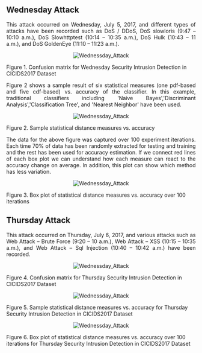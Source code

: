## Wednesday Attack
<p align="justify">This attack occurred on Wednesday, July 5, 2017, and different types of attacks have been recorded such as DoS / DDoS, DoS slowloris (9:47 – 10:10 a.m.), DoS Slowhttptest (10:14 – 10:35 a.m.), DoS Hulk (10:43 – 11 a.m.), and DoS GoldenEye (11:10 – 11:23 a.m.). </p>

<p align="center">
 <img src="https://github.com/ISorokos/SafeML/blob/master/Implementation_in_MATLAB/Sample_Results_Security_Example/Security_Dataset_W01.png" alt="Wednessday_Attack">
 <figcaption>Figure 1. Confusion matrix for Wednesday Security Intrusion Detection in CICIDS2017 Dataset</figcaption>
</p>
<p align="justify">Figure 2 shows a sample result of six statistical measures (one pdf-based and five cdf-based) vs. accuracy of the classifier. In this example, traditional classifiers including 'Naive Bayes','Discriminant Analysis','Classification Tree', and 'Nearest Neighbor' have been used. </p>
<p align="center">
 <img src="https://github.com/ISorokos/SafeML/blob/master/Implementation_in_MATLAB/Sample_Results_Security_Example/Security_Dataset_W02v2.png" alt="Wednessday_Attack">
 <figcaption>Figure 2. Sample statistical distance measures vs. accuracy</figcaption>
</p>
<p align="justify">The data for the above figure was captured over 100 experiment iterations. Each time 70% of data has been randomly extracted for testing and training and the rest has been used for accuracy estimation. If we connect red lines of each box plot we can understand how each measure can react to the accuracy change on average. In addition, this plot can show which method has less variation.</p>
<p align="center">
 <img src="https://github.com/ISorokos/SafeML/blob/master/Implementation_in_MATLAB/Sample_Results_Security_Example/Security_Dataset_W03v2.png" alt="Wednessday_Attack">
 <figcaption>Figure 3. Box plot of statistical distance measures vs. accuracy over 100 iterations</figcaption>
</p>

## Thursday Attack
<p align="justify">This attack occurred on Thursday, July 6, 2017, and various attacks such as Web Attack – Brute Force (9:20 – 10 a.m.), Web Attack – XSS (10:15 – 10:35 a.m.), and Web Attack – Sql Injection (10:40 – 10:42 a.m.) have been recorded.</p>
<p align="center">
<img src="https://github.com/ISorokos/SafeML/blob/master/Implementation_in_MATLAB/Sample_Results_Security_Example/Security_Dataset_Th01.png" alt="Wednessday_Attack">
 <figcaption>Figure 4. Confusion matrix for Thursday Security Intrusion Detection in CICIDS2017 Dataset</figcaption>
</p>

<p align="center">
 <img src="https://github.com/ISorokos/SafeML/blob/master/Implementation_in_MATLAB/Sample_Results_Security_Example/Security_Dataset_Th02v2.png" alt="Wednessday_Attack">
 <figcaption>Figure 5. Sample statistical distance measures vs. accuracy for Thursday Security Intrusion Detection in CICIDS2017 Dataset</figcaption>
</p>

<p align="center">
 <img src="https://github.com/ISorokos/SafeML/blob/master/Implementation_in_MATLAB/Sample_Results_Security_Example/Security_Dataset_Th03v2.png" alt="Wednessday_Attack">
 <figcaption>Figure 6. Box plot of statistical distance measures vs. accuracy over 100 iterations for Thursday Security Intrusion Detection in CICIDS2017 Dataset</figcaption>
</p>
